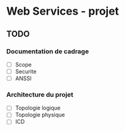 # Web Services - projet

## TODO

### Documentation de cadrage

- [ ] Scope
- [ ] Securite
- [ ] ANSSI

### Architecture du projet

- [ ] Topologie logique
- [ ] Topologie physique
- [ ] ICD
